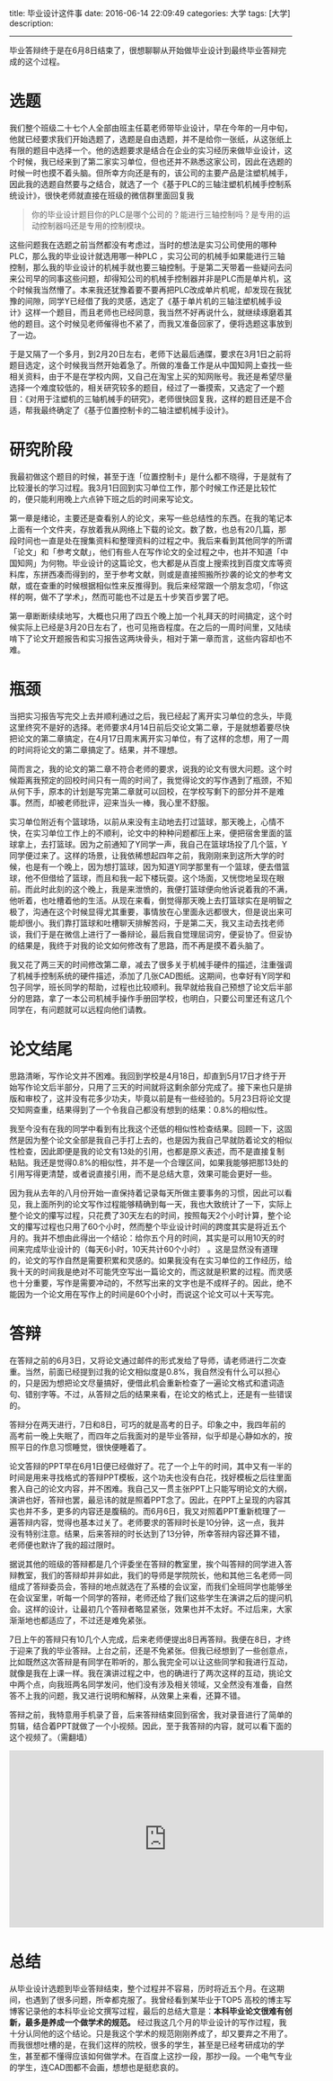title:    毕业设计这件事
date: 2016-06-14 22:09:49 
categories: 大学
tags: [大学] 
description: 

---



毕业答辩终于是在6月8日结束了，很想聊聊从开始做毕业设计到最终毕业答辩完成的这个过程。

# 选题

我们整个班级二十七个人全部由班主任葛老师带毕业设计，早在今年的一月中旬，他就已经要求我们开始选题了，选题是自由选题，并不是给你一张纸，从这张纸上有限的题目中选择一个。他的选题要求是结合在企业的实习经历来做毕业设计，这个时候，我已经来到了第二家实习单位，但也还并不熟悉这家公司，因此在选题的时候一时也摸不着头脑。但所幸方向还是有的，该公司的主要产品是注塑机械手，因此我的选题自然要与之结合，就选了一个《基于PLC的三轴注塑机机械手控制系统设计》，很快老师就直接在班级的微信群里面回复我

>你的毕业设计题目你的PLC是哪个公司的？能进行三轴控制吗？是专用的运动控制器吗还是专用的控制模块。

<!--more-->
这些问题我在选题之前当然都没有考虑过，当时的想法是实习公司使用的哪种PLC，那么我的毕业设计就选用哪一种PLC ，实习公司的机械手如果能进行三轴控制，那么我的毕业设计的机械手就也要三轴控制。于是第二天带着一些疑问去问来公司早的同事这些问题，却得知公司的机械手控制器并非是PLC而是单片机，这个时候我当然懵了。本来我还犹豫着要不要再把PLC改成单片机呢，却发现在我犹豫的间隙，同学Y已经借了我的灵感，选定了《基于单片机的三轴注塑机械手设计》这样一个题目，而且老师也已经同意，我当然不好再说什么，就继续琢磨着其他的题目。这个时候见老师催得也不紧了，而我又准备回家了，便将选题这事放到了一边。

于是又隔了一个多月，到2月20日左右，老师下达最后通牒，要求在3月1日之前将题目选定，这个时候我当然开始着急了。所做的准备工作是从中国知网上查找一些相关资料，由于不是在学校内网，又自己在淘宝上买的知网账号。我还是希望尽量选择一个难度较低的，相关研究较多的题目，经过了一番摸索，又选定了一个题目：《对用于注塑机的三轴机械手的研究》，老师很快回复我，这样的题目还是不合适，帮我最终确定了《基于位置控制卡的二轴注塑机械手设计》。

# 研究阶段

我最初做这个题目的时候，甚至于连「位置控制卡」是什么都不晓得，于是就有了比较漫长的学习过程。我3月1日回到实习单位工作，那个时候工作还是比较忙的，便只能利用晚上六点钟下班之后的时间来写论文。

第一章是绪论，主要还是查看别人的论文，来写一些总结性的东西。在我的笔记本上面有一个文件夹，存放着我从网络上下载的论文。数了数，也总有20几篇，那段时间也一直是处在搜集资料和整理资料的过程之中。我后来看到其他同学的所谓「论文」和「参考文献」，他们有些人在写作论文的全过程之中，也并不知道「中国知网」为何物。毕业设计的这篇论文，也大都是从百度上搜索找到百度文库等资料库，东拼西凑而得到的，至于参考文献，则或是直接照搬所抄袭的论文的参考文献，或在查重的时候根据相似性来反推得到。我后来经常跟一个朋友念叨，「你这样的啊，做不了学术」，然而可能也不过是五十步笑百步罢了吧。

第一章断断续续地写，大概也只用了四五个晚上加一个礼拜天的时间搞定，这个时候实际上已经是3月20日左右了，也可见拖沓程度。在之后的一周时间里，又陆续啃下了论文开题报告和实习报告这两块骨头，相对于第一章而言，这些内容却也不难。


# 瓶颈 

当把实习报告写完交上去并顺利通过之后，我已经起了离开实习单位的念头，毕竟这里终究不是好的选择。老师要求4月14日前后交论文第二章，于是就想着要尽快把论文的第二章搞定，在4月17日周末离开实习单位，有了这样的念想，用了一周的时间将论文的第二章搞定了。结果，并不理想。

简而言之，我的论文的第二章不符合老师的要求，说我的论文有很大问题。这个时候距离我预定的回校时间只有一周的时间了，我觉得论文的写作遇到了瓶颈，不知从何下手，原本的计划是写完第二章就可以回校，在学校写剩下的部分并不是难事。然而，却被老师批评，迎来当头一棒，我心里不舒服。

实习单位附近有个篮球场，以前从来没有主动地去打过篮球，那天晚上，心情不快，在实习单位工作上的不顺利，论文中的种种问题都压上来，便把宿舍里面的篮球拿上，去打篮球。因为之前通知了Y同学一声，我自己在篮球场投了几个篮，Y同学便过来了。这样的场景，让我依稀想起四年之前，我刚刚来到这所大学的时候，也是有一个晚上，因为想打篮球，因为知道Y同学那里有一个篮球，便去借篮球，他不但借给了篮球，而且和我一起下楼玩耍。这个场面，又恍惚地呈现在眼前。而此时此刻的这个晚上，我是来泄愤的，我便打篮球便向他诉说着我的不满，他听着，也吐槽着他的生活。从现在来看，倒觉得那天晚上去打篮球实在是明智之极了，沟通在这个时候显得尤其重要，事情放在心里面永远都很大，但是说出来可能却很小。我们靠打篮球和吐槽聊天排解苦闷，于是第二天，我又主动去找老师谈，我们于是在微信上进行了一番辩论，最后我自觉理屈词穷，便妥协了。但妥协的结果是，我终于对我的论文如何修改有了思路，而不再是摸不着头脑了。


我又花了两三天的时间修改第二章，减去了很多关于机械手硬件的描述，注重强调了机械手控制系统的硬件描述，添加了几张CAD图纸。这期间，也幸好有Y同学和包子同学，班长同学的帮助，过程也比较顺利。我早就给我自己预想了论文后半部分的思路，拿了一本公司机械手操作手册回学校，也明白，只要公司里还有这几个同学在，有问题就可以远程向他们请教。

# 论文结尾

思路清晰，写作论文并不困难。我回到学校是4月18日，却直到5月17日才终于开始写作论文后半部分，只用了三天的时间就将这剩余部分完成了。接下来也只是排版和审校了，这并没有花多少功夫，毕竟以前是有一些经验的。5月23日将论文提交知网查重，结果得到了一个令我自己都没有想到的结果：0.8%的相似性。

我至今没有在我的同学中看到有比我这个还低的相似性检查结果。回顾一下，这固然是因为整个论文全部是我自己手打上去的，也是因为我自己早就防着论文的相似性检查，因此即便是我的论文有13处的引用，也都是原义表述，而不是直接复制粘贴。我还是觉得0.8%的相似性，并不是一个合理区间，如果我能够把那13处的引用写得更清楚，或者说直接引用，而不是总结大意，效果可能会更好一些。

因为我从去年的八月份开始一直保持着记录每天所做主要事务的习惯，因此可以看见，我上面所列的论文写作过程能够精确到每一天，我也大致统计了一下，实际上整个论文的攥写过程，只花费了30天左右的时间，按照每天2个小时计算，整个论文的攥写过程也只用了60个小时，然而整个毕业设计时间的跨度其实是将近五个月的。我并不想由此得出一个结论：给你五个月的时间，其实是可以用10天的时间来完成毕业设计的（每天6小时，10天共计60个小时） 。这是显然没有道理的，论文的写作自然是需要积累和灵感的。如果我没有在实习单位的工作经历，给我十天的时间我是绝对不可能凭空写出一篇论文的，而这就是积累的过程。而灵感也十分重要，写作是需要冲动的，不然写出来的文字也是不成样子的。因此，绝不能因为一个论文用在写作上的时间是60个小时，而说这个论文可以十天写完。

# 答辩

在答辩之前的6月3日，又将论文通过邮件的形式发给了导师，请老师进行二次查重。当然，前面已经提到过我的论文相似度是0.8%，我自然没有什么可以担心的，只是因为想把论文尽量搞好，便借此机会重新检查了一遍论文格式和遣词造句、错别字等。不过，从答辩之后的结果来看，在论文的格式上，还是有一些错误的。

答辩分在两天进行，7日和8日，可巧的就是高考的日子。印象之中，我四年前的高考前一晚上失眠了，而四年之后我面对的是毕业答辩，似乎却是心静如水的，按照平日的作息习惯睡觉，很快便睡着了。

论文答辩的PPT早在6月1日便已经做好了。花了一个上午的时间，其中又有一半的时间是用来寻找格式的答辩PPT模板，这个功夫也没有白花，找好模板之后往里面套入自己的论文内容，并不困难。我自己又一贯主张PPT上只能写明论文的大纲，演讲也好，答辩也罢，最忌讳的就是照着PPT念了。因此，在PPT上呈现的内容其实也并不多，更多的内容还是腹稿的。而6月6日，我又对照着PPT重新梳理了一遍答辩内容，觉得也基本过关了。老师要求的答辩时长是10分钟，这一点，我并没有特别注意。结果，后来答辩的时长达到了13分钟，所幸答辩内容还算不错，老师便也默许了我的超过限时。

据说其他的班级的答辩都是几个评委坐在答辩的教室里，挨个叫答辩的同学进入答辩教室，我们的答辩却并非如此，我们的导师是学院院长，他和其他三名老师一同组成了答辩委员会，答辩的地点就选在了系楼的会议室，而我们全班同学也能够坐在会议室里，听每一个同学的答辩，老师还给了我们这些学生在演讲之后的提问机会。这样的设计，让最初几个答辩者略显紧张，效果也并不太好。不过后来，大家渐渐地也都适应了，不过还是难免紧张。

7日上午的答辩只有10几个人完成，后来老师便提出8日再答辩。我便在8日，才终于迎来了我的毕业答辩。上台之前，还是不免紧张。但我已经想到了一些创意点，比如既然这次答辩是有同学在聆听的，那么我完全可以让这些同学和我进行互动，就像是我在上课一样。我在演讲过程之中，也的确进行了两次这样的互动，挑论文中两个点，向我班两名同学发问，他们没有涉及相关领域，又全然没有准备，自然答不上我的问题，我又进行说明和解释，从效果上来看，还算不错。

答辩之前，我特意用手机录了音，后来答辩结束回到宿舍，我对录音进行了简单的剪辑，结合着PPT就做了一个小视频。因此，至于我答辩的内容，就可以看下面的这个视频了。（需翻墙）


<iframe width="560" height="315" src="https://www.youtube.com/embed/Bfu7hrGjVU0" frameborder="0" allowfullscreen></iframe>

# 总结

从毕业设计选题到毕业答辩结束，整个过程并不容易，历时将近五个月。在这期间，也遇到了很多问题，所幸都克服了。我曾经看到某毕业于TOP5 高校的博主写博客记录他的本科毕业论文撰写过程，最后的总结大意是：**本科毕业论文很难有创新，最多是养成一个做学术的规范。** 经过我这几个月的毕业设计的写作过程，我十分认同他的这个结论。只是我这个学术的规范刚刚养成了，却又要弃之不用了。而我很想吐槽的是，在我们这样的院校，很多的学生，甚至是已经考研成功的学生，甚至都不懂得应该如何做学术。在百度上这抄一段，那抄一段。一个电气专业的学生，连CAD图都不会画，想想也是挺悲哀的。



